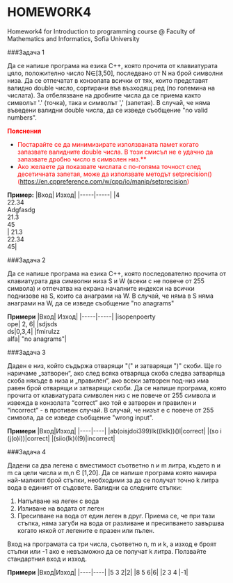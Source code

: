 # HOMEWORK4

Homework4 for Introduction to programming course @ Faculty of Mathematics and Informatics, Sofia University

###Задача 1

Да се напише програма на езика C++, която прочита от клавиатурата цяло, положително число N∈[3,50], последвано от N на брой символни низа. Да се отпечатат в конзолата всички от тях, които представят валидно double число, сортирани във възходящ ред (по големина на числата). За отбелязване на дробните числа да се приема както символът '.' (точка), така и символът ',' (запетая). В случай, че няма въведени валидни double числа, да се изведе съобщение "no valid numbers".

**<font color = red> Пояснения**</font>

- <font color = red> Постарайте се да минимизирате използваната памет когато запазвате валидните double числа. В този смисъл не е удачно да запазвате дробно число в символен низ.\*\*</font>
- <font color = red>Ако желаете да показвате числата с по-голяма точност след десетичната запетая, може да използвате методът setprecision() (https://en.cppreference.com/w/cpp/io/manip/setprecision)</font>

**Пример:**
|Вход| Изход|
|-----|-----|
|4</br> 22.34<br>Adgfasdg</br>21.3</br>45</br>| 21.3</br> 22.34</br> 45|

###Задача 2

Да се напише програма на езика C++, която последователно прочита от клавиатурата два символни низа S и W (всеки с не повече от 255 символа) и отпечатва на екрана началните индекси на всички поднизове на S, които са анаграми на W. В случай, че няма в S няма анаграми на W, да се изведе съобщение "no anagrams"

**Примери**
|Вход| Изход|
|-----|-----|
|isopenpoerty</br>ope| 2, 6|
|sdjsds</br>ds|0,3,4|
|fmirulzz</br>alfa| "no anagrams"|

###Задача 3

Даден е низ, който съдържа отварящи "(" и затварящи ")" скоби. Ще го наричаме „затворен“, ако след всяка отваряща скоба следва затваряща скоба някъде в низа и „правилен“, ако всеки затворен под-низ има равен брой отварящи и затварящи скоби.
Да се напише програма, която прочита от клавиатурата символен низ с не повече от 255 символа и извежда в конзолата “correct” ако той е затворен и правилен и “incorrect” - в противен случай. В случай, че низът е с повече от 255 символа, да се изведе съобщение "wrong input".

**Примери**
|Вход|Изход|
|----|----|
|ab(oisjdoi399)lk((lklk))()l|correct|
|(so i (j(o)i))|correct|
|(siio(lk)((9)|incorrect|

###Задача 4

Дадени са два легена с вместимост съответно n и m литра, където n и m са цели числа и m,n Є [1,20]. Да се напише програма която намира най-малкият брой стъпки, необходими за да се получат точно k литра вода в единият от съдовете. Валидни са следните стъпки:

1. Напълване на леген с вода
2. Изливане на водата от леген
3. Пресипване на вода от един леген в друг. Приема се, че при тази стъпка, няма загуби на вода от разливане и пресипването завършва когато някой от легените е празен или пълен.

Вход на програмата са три числа, съответно n, m и k, a изход е броят стъпки или -1 ако е невъзможно да се получат k литра. Ползвайте стандартния вход и изход.

**Примери**
|Вход|Изход|
|----|----|
|5 3 2|2|
|8 5 6|6|
|2 3 4 |-1|